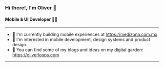 ### Hi there!, I'm Oliver :wave:
#### Mobile & UI Developer 🏄‍♂️
---
- 🏥 I'm currently building mobile experiences at https://medizona.com.mx
- 📱 I'm interested in mobile development, design systems and product design.
- 🌱 You can find some of my blogs and ideas on my digital garden: https://oliverloops.com
___

